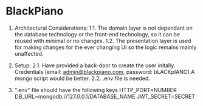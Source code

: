# BlackPiano
1. Architectural Considerations: 
1.1. The domain layer is not dependant on the database technology or the front-end technology, so it can be reused with minimal or no changes. 
1.2. The presentation layer is used for making changes for the ever changing UI so the logic remains mainly unaffected.  

2. Setup:
2.1. Have provided a back-door to create the user initally. Credentials (email: admin@blackpiano.com, password: bLACKpIANO).A mongo script would be better.
2.2. .env file is needed. 

3. ".env" file should have the following keys
HTTP_PORT=NUMBER
DB_URL=mongodb://127.0.0.1/DATABASE_NAME
JWT_SECRET=SECRET  
